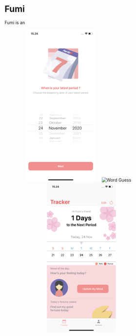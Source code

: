 # Fumi
Fumi is an 

<p align="center">
<img src="images/fumi_1.png" width="230"  title="Word Guess">&nbsp;&nbsp;&nbsp;&nbsp;&nbsp;<img src="images/images/fumi_2.png" width="230" title="Word Guess">&nbsp;&nbsp;&nbsp;&nbsp;&nbsp;<img src="images/fumi_3.png" width="226" title="Word Guess">
</p>